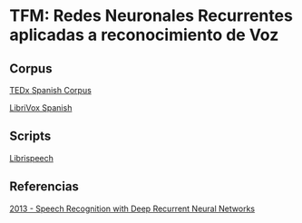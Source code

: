 # TFM: Redes Neuronales Recurrentes aplicadas a reconocimiento de Voz

## Corpus
[TEDx Spanish Corpus](https://openslr.org/67/)

[LibriVox Spanish](https://catalog.ldc.upenn.edu/LDC2020S01/)

## Scripts
[Librispeech](https://github.com/tensorflow/datasets/blob/master/tensorflow_datasets/audio/librispeech.py)

## Referencias
[2013 - Speech Recognition with Deep Recurrent Neural Networks](https://www.cs.toronto.edu/~graves/icassp_2013.pdf)
